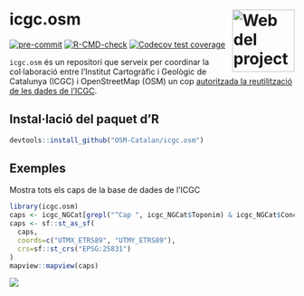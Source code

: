 
<!-- README.md is generated from README.Rmd. Please edit that file -->

# icgc.osm <a href="https://osm-catalan.github.io/icgc.osm"><img src='man/figures/logo.svg' align="right" height=110 alt="Web del projecte"/></a>

<!-- badges: start -->

[![pre-commit](https://github.com/OSM-Catalan/icgc.osm/actions/workflows/pre-commit.yaml/badge.svg)](https://github.com/OSM-Catalan/icgc.osm/actions/workflows/pre-commit.yaml)
[![R-CMD-check](https://github.com/OSM-Catalan/icgc.osm/actions/workflows/R-CMD-check.yaml/badge.svg)](https://github.com/OSM-Catalan/icgc.osm/actions/workflows/R-CMD-check.yaml)
[![Codecov test
coverage](https://codecov.io/gh/OSM-Catalan/icgc.osm/graph/badge.svg)](https://app.codecov.io/gh/OSM-Catalan/icgc.osm)
<!-- badges: end -->

`icgc.osm` és un repositori que serveix per coordinar la col·laboració
entre l’Institut Cartogràfic i Geològic de Catalunya (ICGC) i
OpenStreetMap (OSM) un cop [autoritzada la reutilització de les dades de
l’ICGC](https://wiki.openstreetmap.org/wiki/File:20230109_CartaObertaICGC-OSM_SIGNADA.pdf).

## Instal·lació del paquet d’R

``` r
devtools::install_github("OSM-Catalan/icgc.osm")
```

## Exemples

Mostra tots els caps de la base de dades de l’ICGC

``` r
library(icgc.osm)
caps <- icgc_NGCat[grepl("^Cap ", icgc_NGCat$Toponim) & icgc_NGCat$Concepte == "lit.", ]
caps <- sf::st_as_sf(
  caps,
  coords=c("UTMX_ETRS89", "UTMY_ETRS89"),
  crs=sf::st_crs("EPSG:25831")
)
mapview::mapview(caps)
```

![](man/figures/caps.png)
